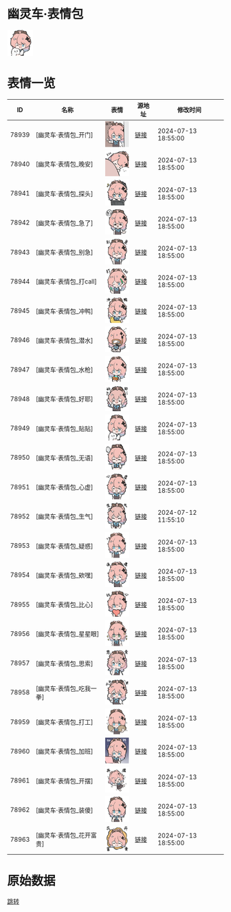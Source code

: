 # 幽灵车·表情包

<img src="./cover.png" height="60" alt="cover" />

# 表情一览

|ID|名称|表情|源地址|修改时间|
|----|----|----|----|----|
|78939|[幽灵车·表情包_开门]|<img src="./pic/078939_%5B幽灵车·表情包_开门%5D.png" height="60" alt="开门"/>|[链接](https://i0.hdslb.com/bfs/garb/5c6d4df581d9edc0b9a00538a0db1223d79ac0dc.png)|2024-07-13 18:55:00|
|78940|[幽灵车·表情包_晚安]|<img src="./pic/078940_%5B幽灵车·表情包_晚安%5D.png" height="60" alt="晚安"/>|[链接](https://i0.hdslb.com/bfs/garb/334c4404ba07a5e311a5bee5c2493afe0a492e64.png)|2024-07-13 18:55:00|
|78941|[幽灵车·表情包_探头]|<img src="./pic/078941_%5B幽灵车·表情包_探头%5D.png" height="60" alt="探头"/>|[链接](https://i0.hdslb.com/bfs/garb/92853a6a5cc69bd2f87eb6ae3513323afa0ea06c.png)|2024-07-13 18:55:00|
|78942|[幽灵车·表情包_急了]|<img src="./pic/078942_%5B幽灵车·表情包_急了%5D.png" height="60" alt="急了"/>|[链接](https://i0.hdslb.com/bfs/garb/4cc70939c40cbb55bd4dcfe7e44b00a41ae19c50.png)|2024-07-13 18:55:00|
|78943|[幽灵车·表情包_别急]|<img src="./pic/078943_%5B幽灵车·表情包_别急%5D.png" height="60" alt="别急"/>|[链接](https://i0.hdslb.com/bfs/garb/4f5b28dfe22c9e2fe018f19c5de4f9bcbefc3743.png)|2024-07-13 18:55:00|
|78944|[幽灵车·表情包_打call]|<img src="./pic/078944_%5B幽灵车·表情包_打call%5D.png" height="60" alt="打call"/>|[链接](https://i0.hdslb.com/bfs/garb/2e5f442edda97f7b16e3c31a34fda6580814a1f4.png)|2024-07-13 18:55:00|
|78945|[幽灵车·表情包_冲鸭]|<img src="./pic/078945_%5B幽灵车·表情包_冲鸭%5D.png" height="60" alt="冲鸭"/>|[链接](https://i0.hdslb.com/bfs/garb/cf3b0d9c7c10a7a97f93cc2d153ecc220f616ae0.png)|2024-07-13 18:55:00|
|78946|[幽灵车·表情包_潜水]|<img src="./pic/078946_%5B幽灵车·表情包_潜水%5D.png" height="60" alt="潜水"/>|[链接](https://i0.hdslb.com/bfs/garb/8694d939e673df96f39fd91567173312156e35da.png)|2024-07-13 18:55:00|
|78947|[幽灵车·表情包_水枪]|<img src="./pic/078947_%5B幽灵车·表情包_水枪%5D.png" height="60" alt="水枪"/>|[链接](https://i0.hdslb.com/bfs/garb/992ab54179bd4c9045c3dea1d4a2ab39318eae89.png)|2024-07-13 18:55:00|
|78948|[幽灵车·表情包_好耶]|<img src="./pic/078948_%5B幽灵车·表情包_好耶%5D.png" height="60" alt="好耶"/>|[链接](https://i0.hdslb.com/bfs/garb/6deecd893ba683cc59416c3b62c0cdbfde9ac71e.png)|2024-07-13 18:55:00|
|78949|[幽灵车·表情包_贴贴]|<img src="./pic/078949_%5B幽灵车·表情包_贴贴%5D.png" height="60" alt="贴贴"/>|[链接](https://i0.hdslb.com/bfs/garb/74dc10b6bcab2853cceb9ea13590d6bccb60a85f.png)|2024-07-13 18:55:00|
|78950|[幽灵车·表情包_无语]|<img src="./pic/078950_%5B幽灵车·表情包_无语%5D.png" height="60" alt="无语"/>|[链接](https://i0.hdslb.com/bfs/garb/6deb688caecdf802a4efb32e338ba2459adbb6ef.png)|2024-07-13 18:55:00|
|78951|[幽灵车·表情包_心虚]|<img src="./pic/078951_%5B幽灵车·表情包_心虚%5D.png" height="60" alt="心虚"/>|[链接](https://i0.hdslb.com/bfs/garb/1ff2d208d1a3f27474c3ad90a15c9d9aa6fe9b63.png)|2024-07-13 18:55:00|
|78952|[幽灵车·表情包_生气]|<img src="./pic/078952_%5B幽灵车·表情包_生气%5D.png" height="60" alt="生气"/>|[链接](https://i0.hdslb.com/bfs/garb/00afdb9bf5d60a7b7f26a36b6138e75e79e36b6b.png)|2024-07-12 11:55:10|
|78953|[幽灵车·表情包_疑惑]|<img src="./pic/078953_%5B幽灵车·表情包_疑惑%5D.png" height="60" alt="疑惑"/>|[链接](https://i0.hdslb.com/bfs/garb/346e449f5c067ad8aebef4be428c07961993cf26.png)|2024-07-13 18:55:00|
|78954|[幽灵车·表情包_欸嘿]|<img src="./pic/078954_%5B幽灵车·表情包_欸嘿%5D.png" height="60" alt="欸嘿"/>|[链接](https://i0.hdslb.com/bfs/garb/e004c482bd4e2cb1ea0725a00574e01e2dc57f4a.png)|2024-07-13 18:55:00|
|78955|[幽灵车·表情包_比心]|<img src="./pic/078955_%5B幽灵车·表情包_比心%5D.png" height="60" alt="比心"/>|[链接](https://i0.hdslb.com/bfs/garb/9e0b3bc2e43203684fb70b0d78c44582563e1289.png)|2024-07-13 18:55:00|
|78956|[幽灵车·表情包_星星眼]|<img src="./pic/078956_%5B幽灵车·表情包_星星眼%5D.png" height="60" alt="星星眼"/>|[链接](https://i0.hdslb.com/bfs/garb/794a8453e08111ed7e1f2de654718cee3c61692e.png)|2024-07-13 18:55:00|
|78957|[幽灵车·表情包_思索]|<img src="./pic/078957_%5B幽灵车·表情包_思索%5D.png" height="60" alt="思索"/>|[链接](https://i0.hdslb.com/bfs/garb/9d3696614fdbbd82b0e19375f79aa8343cc42b15.png)|2024-07-13 18:55:00|
|78958|[幽灵车·表情包_吃我一拳]|<img src="./pic/078958_%5B幽灵车·表情包_吃我一拳%5D.png" height="60" alt="吃我一拳"/>|[链接](https://i0.hdslb.com/bfs/garb/ee0a67d4a11e1e483e5f6c5e232505f87488fc46.png)|2024-07-13 18:55:00|
|78959|[幽灵车·表情包_打工]|<img src="./pic/078959_%5B幽灵车·表情包_打工%5D.png" height="60" alt="打工"/>|[链接](https://i0.hdslb.com/bfs/garb/e927b06200b90f9ba0ad08d2d0ab8c5a1a4bff51.png)|2024-07-13 18:55:00|
|78960|[幽灵车·表情包_加班]|<img src="./pic/078960_%5B幽灵车·表情包_加班%5D.png" height="60" alt="加班"/>|[链接](https://i0.hdslb.com/bfs/garb/0329aa94e6db2916b4f95057eede7591b44602e8.png)|2024-07-13 18:55:00|
|78961|[幽灵车·表情包_开摆]|<img src="./pic/078961_%5B幽灵车·表情包_开摆%5D.png" height="60" alt="开摆"/>|[链接](https://i0.hdslb.com/bfs/garb/b5fa6106a89284264bfb31573eb7c290115f4afa.png)|2024-07-13 18:55:00|
|78962|[幽灵车·表情包_装傻]|<img src="./pic/078962_%5B幽灵车·表情包_装傻%5D.png" height="60" alt="装傻"/>|[链接](https://i0.hdslb.com/bfs/garb/61c7e17fe8cbc9bda26ad816cbb9253635f314c8.png)|2024-07-13 18:55:00|
|78963|[幽灵车·表情包_花开富贵]|<img src="./pic/078963_%5B幽灵车·表情包_花开富贵%5D.png" height="60" alt="花开富贵"/>|[链接](https://i0.hdslb.com/bfs/garb/794aab8b1b18159346e3b8f3d3f8377d368b4cc9.png)|2024-07-13 18:55:00|

# 原始数据

[跳转](./raw.json)

